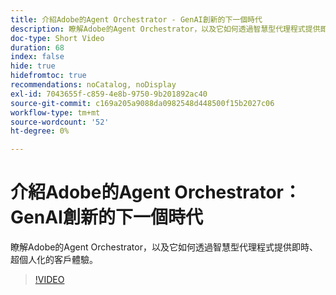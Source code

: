 ```yaml
---
title: 介紹Adobe的Agent Orchestrator - GenAI創新的下一個時代
description: 瞭解Adobe的Agent Orchestrator，以及它如何透過智慧型代理程式提供即時、超個人化的客戶體驗。
doc-type: Short Video
duration: 68
index: false
hide: true
hidefromtoc: true
recommendations: noCatalog, noDisplay
exl-id: 7043655f-c859-4e8b-9750-9b201892ac40
source-git-commit: c169a205a9088da0982548d448500f15b2027c06
workflow-type: tm+mt
source-wordcount: '52'
ht-degree: 0%

---
```


# 介紹Adobe的Agent Orchestrator：GenAI創新的下一個時代

瞭解Adobe的Agent Orchestrator，以及它如何透過智慧型代理程式提供即時、超個人化的客戶體驗。

<!-- 62_S653_3442539_67_introducing-adobes-agent-orchestrator-the-next-era-of-genai-innovation -->
>[!VIDEO](https://video.tv.adobe.com/v/3458307/?learn=on&enablevpops=true)
